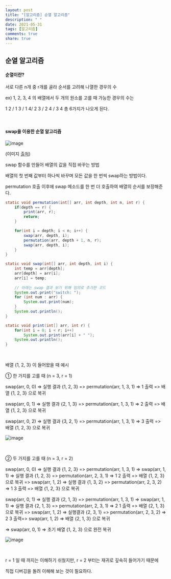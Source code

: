 ```yaml
---
layout: post
title: "[알고리즘] 순열 알고리즘"
description: " "
date: 2021-05-31
tags: [알고리즘]
comments: true
share: true
---
```


## 순열 알고리즘

#### 순열이란?

서로 다른 n개 중 r개를 골라 순서를 고려해 나열한 경우의 수

ex) 1, 2, 3, 4 의 배열에서 두 개의 원소를 고를 때 가능한 경우의 수는

1 2 / 1 3 / 1 4/ 2 3 / 2 4 / 3 4 총 6가지가 나오게 된다.

<br/>

#### swap을 이용한 순열 알고리즘

![image](https://user-images.githubusercontent.com/64277114/106251620-8dc3de00-6258-11eb-9e85-0072c0ba8b73.png)

(이미지 [출처](http://www.eandbsoftware.org/print-all-permutations-of-a-given-string/))

swap 함수를 만들어 배열의 값을 직접 바꾸는 방법

배열의 첫 번째 값부터 하나씩 바꾸며 모든 값을 한 번씩 swap하는 방법이다.

permutation 호출 이후에 swap 메소드를 한 번 더 호출하여 배열의 순서를 보장해준다.

```java
static void permutation(int[] arr, int depth, int n, int r) {
    if(depth == r) {
        print(arr, r);
        return;
    }

    for(int i = depth; i < n; i++) {
        swap(arr, depth, i);
        permutation(arr, depth + 1, n, r);
        swap(arr, depth, i);
    }
}

static void swap(int[] arr, int depth, int i) {
    int temp = arr[depth];
    arr[depth] = arr[i];
    arr[i] = temp;
    
    // 아래는 swap 결과 보기 위해 임의로 추가한 코드
    System.out.print("switch: ");
    for (int num : arr) {
        System.out.print(num);
    }
    System.out.println();
}

static void print(int[] arr, int r) {
    for(int i = 0; i < r; i++)
        System.out.print(arr[i] + " ");
    System.out.println();
}
```

<br/>

배열 {1, 2, 3} 이 들어왔을 때 예시

① 한 가지를 고를 때 (n = 3, r = 1)

swap(arr, 0, 0) => 실행 결과 {1, 2, 3} => permutation(arr, 1, 3, 1) => 1 출력 => 배열 {1, 2, 3} 으로 복귀

swap(arr, 0, 1) => 실행 결과 {2, 1, 3} =>  permutation(arr, 1, 3, 1) => 2 출력 => 배열 {1, 2, 3} 으로 복귀

swap(arr, 0, 2) => 실행 결과 {3, 2, 1} => permutation(arr, 1, 3, 1) => 3 출력 => 배열 {1, 2, 3} 으로 복귀

![image](https://user-images.githubusercontent.com/64277114/106257348-c5825400-625f-11eb-81e4-f3029755b9ad.png)

<br/>

② 두 가지를 고를 때 (n = 3, r = 2)

swap(arr, 0, 0) => 실행 결과 {1, 2, 3} => permutation(arr, 1, 3, 1) => swap(arr, 1, 1) => 실행 결과 {1, 2, 3} => permutation(arr, 2, 3, 1) => 1 2 출력 => 배열 {1, 2, 3} 으로 복귀 => swap(arr, 1, 2) => 실행 결과 {1, 3, 2} => permutation(arr, 2, 3, 2) => 1 3 출력 => 배열 {1, 2, 3} 으로 복귀

swap(arr, 0, 1) => 실행 결과 {2, 1, 3} => permutation(arr, 1, 3, 1) => swap(arr, 1, 1) => 실행 결과 {2, 1, 3} =>  permutation(arr, 2, 3, 1) => 2 1 출력 => 배열 {2, 1, 3} 으로 복귀 => swap(arr, 1, 2) => 실행결과 {2, 3, 1} => permutation(arr, 2, 3, 2) => 2 3 출력=> swap(arr, 1, 2) => 배열 {2, 1, 3} 으로 복귀

=> swap(arr, 0, 1) => 초기 배열 {1, 2, 3} 으로 완전 복귀

![image](https://user-images.githubusercontent.com/64277114/106257491-f5c9f280-625f-11eb-8a87-3b0fc4b663f4.png)

<br/>

r = 1 일 때 까지는 이해하기 쉬웠지만, r = 2 부터는 재귀로 깊숙히 들어가기 때문에 

직접 디버깅을 돌려 이해해 보는 것이 필요하다.

